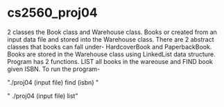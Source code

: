 # cs2560_proj04

2 classes the Book class and Warehouse class. Books or created from an input data file and stored into the Warehouse class. There are 2 abstract classes that books can fall 
under- HardcoverBook and PaperbackBook. Books are stored in the Warehouse class using LinkedList data structure. Program has 2 functions. LIST all books in the wareouse and 
FIND book given ISBN. To run the program-

"./proj04 (input file) find (isbn) "
  
" ./proj04 (input file) list"
